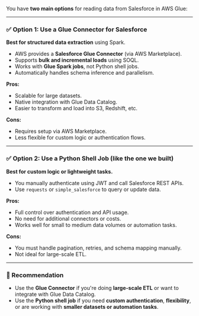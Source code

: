 You have **two main options** for reading data from Salesforce in AWS Glue:

---

### ✅ **Option 1: Use a Glue Connector for Salesforce**

**Best for structured data extraction** using Spark.

- AWS provides a **Salesforce Glue Connector** (via AWS Marketplace).
- Supports **bulk and incremental loads** using SOQL.
- Works with **Glue Spark jobs**, not Python shell jobs.
- Automatically handles schema inference and parallelism.

**Pros:**
- Scalable for large datasets.
- Native integration with Glue Data Catalog.
- Easier to transform and load into S3, Redshift, etc.

**Cons:**
- Requires setup via AWS Marketplace.
- Less flexible for custom logic or authentication flows.

---

### ✅ **Option 2: Use a Python Shell Job (like the one we built)**

**Best for custom logic or lightweight tasks.**

- You manually authenticate using JWT and call Salesforce REST APIs.
- Use `requests` or `simple_salesforce` to query or update data.

**Pros:**
- Full control over authentication and API usage.
- No need for additional connectors or costs.
- Works well for small to medium data volumes or automation tasks.

**Cons:**
- You must handle pagination, retries, and schema mapping manually.
- Not ideal for large-scale ETL.

---

### 🧠 Recommendation

- Use the **Glue Connector** if you're doing **large-scale ETL** or want to integrate with Glue Data Catalog.
- Use the **Python shell job** if you need **custom authentication**, **flexibility**, or are working with **smaller datasets or automation tasks**.

